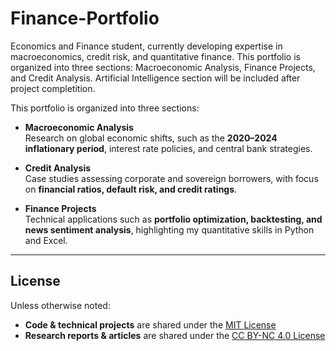 # Finance-Portfolio
Economics and Finance student, currently developing expertise in macroeconomics, credit risk, and quantitative finance. This portfolio is organized into three sections: Macroeconomic Analysis, Finance Projects, and Credit Analysis. Artificial Intelligence section will be included after project completition.

This portfolio is organized into three sections:

- **Macroeconomic Analysis**  
  Research on global economic shifts, such as the **2020–2024 inflationary period**, interest rate policies, and central bank strategies.

- **Credit Analysis**  
  Case studies assessing corporate and sovereign borrowers, with focus on **financial ratios, default risk, and credit ratings**.

- **Finance Projects**  
  Technical applications such as **portfolio optimization, backtesting, and news sentiment analysis**, highlighting my quantitative skills in Python and Excel.

---

## License
Unless otherwise noted:  
- **Code & technical projects** are shared under the [MIT License](https://opensource.org/license/mit)
- **Research reports & articles** are shared under the [CC BY-NC 4.0 License](https://creativecommons.org/licenses/by-nc/4.0/)
